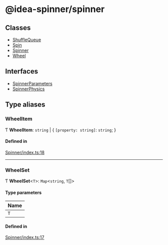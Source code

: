 # @idea-spinner/spinner

## Classes

- [ShuffleQueue](https://github.com/daniellacosse/idea-spinner/tree/main/packages/spinner/docs/classes/ShuffleQueue.md)
- [Spin](https://github.com/daniellacosse/idea-spinner/tree/main/packages/spinner/docs/classes/Spin.md)
- [Spinner](https://github.com/daniellacosse/idea-spinner/tree/main/packages/spinner/docs/classes/Spinner.md)
- [Wheel](https://github.com/daniellacosse/idea-spinner/tree/main/packages/spinner/docs/classes/Wheel.md)

## Interfaces

- [SpinnerParameters](https://github.com/daniellacosse/idea-spinner/tree/main/packages/spinner/docs/interfaces/SpinnerParameters.md)
- [SpinnerPhysics](https://github.com/daniellacosse/idea-spinner/tree/main/packages/spinner/docs/interfaces/SpinnerPhysics.md)

## Type aliases

### WheelItem

Ƭ **WheelItem**: `string` \| { `[property: string]`: `string`;  }

#### Defined in

[Spinner/index.ts:18](https://github.com/daniellacosse/idea-spinner/blob/9f3a6df/packages/spinner/Spinner/index.ts#L18)

___

### WheelSet

Ƭ **WheelSet**<`T`\>: `Map`<`string`, `T`[]\>

#### Type parameters

| Name |
| :------ |
| `T` |

#### Defined in

[Spinner/index.ts:17](https://github.com/daniellacosse/idea-spinner/blob/9f3a6df/packages/spinner/Spinner/index.ts#L17)
